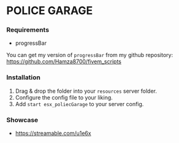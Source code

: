 # POLICE GARAGE

### Requirements
- progressBar

You can get my version of `progressBar` from my github repository:
https://github.com/Hamza8700/fivem_scripts

### Installation
1) Drag & drop the folder into your `resources` server folder.
2) Configure the config file to your liking.
3) Add `start esx_poliecGarage` to your server config.

### Showcase
- https://streamable.com/u1e6x